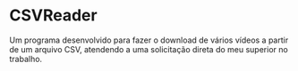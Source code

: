 # CSVReader
Um programa desenvolvido para fazer o download de vários vídeos a partir de um arquivo CSV, atendendo a uma solicitação direta do meu superior no trabalho.

